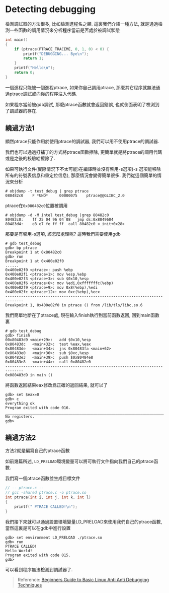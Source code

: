 # Detecting debugging

檢測調試器的方法很多, 比如檢測進程名之類. 這裏我們介紹一種方法, 就是通過檢測一些函數的調用情況來分析程序當前是否處於被調試狀態

```c 
int main()
{
	if (ptrace(PTRACE_TRACEME, 0, 1, 0) < 0) {
		printf("DEBUGGING... Bye\n");
		return 1;
	}
	printf("Hello\n");
	return 0;
}
```

一個進程只能被一個進程ptrace, 如果你自己調用ptrace, 那麼其它程序就無法通過ptrace調試或向你的程序注入代碼. 

如果程序當前被gdb調試, 那麼ptrace函數就會返回錯誤, 也就側面表明了檢測到了調試器的存在.

## 繞過方法1

顯然ptrace只能作用於使用ptrace的調試器, 我們可以用不使用ptrace的調試器.

我們也可以通過打補丁的方式將ptrace函數擦除, 更簡單就是將ptrace的調用代碼或是之後的校驗給擦除了.

如果可執行文件(實際情況下不太可能)在編譯時並沒有啓用-s選項(-s 選項能移除所有的符號表信息和重定位信息), 那麼情況會變得簡單很多. 我們從這個簡單的情況來分析

```
# objdump -t test_debug | grep ptrace
080482c0 	F *UND* 	00000075 	ptrace@@GLIBC_2.0
```

ptrace在`0x080482c0`位置被調用

```
# objdump -d -M intel test_debug |grep 80482c0
80482c0: 	ff 25 04 96 04 08 	jmp ds:0x8049604
80483d4: 	e8 e7 fe ff ff 	call 80482c0 <_init+0x28>
```

那要是有啓用-s選項, 該怎麼處理呢? 這時我們需要使用gdb

```
# gdb test_debug
gdb> bp ptrace
Breakpoint 1 at 0x80482c0
gdb> run
Breakpoint 1 at 0x400e02f0
......
0x400e02f0 <ptrace>: push %ebp
0x400e02f1 <ptrace+1>: mov %esp,%ebp
0x400e02f3 <ptrace+3>: sub $0x10,%esp
0x400e02f6 <ptrace+6>: mov %edi,0xfffffffc(%ebp)
0x400e02f9 <ptrace+9>: mov 0x8(%ebp),%edi
0x400e02fc <ptrace+12>: mov 0xc(%ebp),%ecx
------------------------------------------------------------------------------
Breakpoint 1, 0x400e02f0 in ptrace () from /lib/tls/libc.so.6
```

我們簡單地斷在了ptrace處, 現在輸入finish執行到當前函數返回, 回到main函數裏

```
# gdb test_debug
gdb> finish
00x80483d9 <main+29>: 	add $0x10,%esp
0x80483dc   <main+32>: 	test %eax,%eax
0x80483de   <main+34>: 	jns 0x80483fa <main+62>
0x80483e0   <main+36>: 	sub $0xc,%esp
0x80483e3   <main+39>: 	push $0x80484e8
0x80483e8   <main+44>: 	call 0x80482e0
------------------------------------------------------------------------------
0x080483d9 in main ()
```

將函數返回結果eax修改爲正確的返回結果, 就可以了

```
gdb> set $eax=0
gdb> c
everything ok
Program exited with code 016.
_______________________________________________________________________________
No registers.
gdb>
```

## 繞過方法2

方法2就是編寫自己的ptrace函數

如前幾篇所述, `LD_PRELOAD`環境變量可以將可執行文件指向我們自己的ptrace函數.

我們寫一個ptrace函數並生成目標文件

``` c
// -- ptrace.c --
// gcc -shared ptrace.c -o ptrace.so
int ptrace(int i, int j, int k, int l)
{
	printf(" PTRACE CALLED!\n");
}
```

我們接下來就可以通過設置環境變量LD_PRELOAD來使用我們自己的ptrace函數, 當然這裏是可以在gdb中進行設置

```
gdb> set environment LD_PRELOAD ./ptrace.so
gdb> run
PTRACE CALLED!
Hello World!
Program exited with code 015.
gdb>
```

可以看到程序無法檢測到調試器了. 



> Reference: [Beginners Guide to Basic Linux Anti Anti Debugging Techniques](http://www.stonedcoder.org/~kd/lib/14-61-1-PB.pdf)



